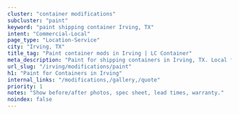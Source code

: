 ```yaml
---
cluster: "container modifications"
subcluster: "paint"
keyword: "paint shipping container Irving, TX"
intent: "Commercial-Local"
page_type: "Location-Service"
city: "Irving, TX"
title_tag: "Paint container mods in Irving | LC Container"
meta_description: "Paint for shipping containers in Irving, TX. Local fabrication & pro install. LC Container — Since 2003. Get a quote."
url_slug: "/irving/modifications/paint"
h1: "Paint for Containers in Irving"
internal_links: "/modifications,/gallery,/quote"
priority: 1
notes: "Show before/after photos, spec sheet, lead times, warranty."
noindex: false
---
```


<!-- TODO: Add unique city/inventory copy, images, and internal links here. -->

